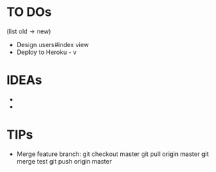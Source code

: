 # TO DOs
(list old -> new)






* Design users#index view
* Deploy to Heroku - v

# IDEAs

*
*

# TIPs
* Merge feature branch:
git checkout master
git pull origin master
git merge test
git push origin master
